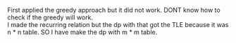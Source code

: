 First applied the greedy approach but it did not work. DONT know how to check if the greedy will work.
<br>
I made the recurring relation but the dp with that got the TLE because it was n * n table. SO I have make the dp with m * m table.
​